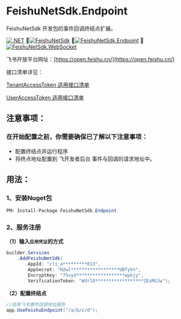 ﻿# FeishuNetSdk.Endpoint

FeishuNetSdk 开发包的事件回调终结点扩展。

[![.NET](https://github.com/vicenteyu/FeishuNetSdk/actions/workflows/dotnet.yml/badge.svg?branch=main&event=push)](https://github.com/vicenteyu/FeishuNetSdk/actions/workflows/dotnet.yml)
🔹[![FeishuNetSdk](https://img.shields.io/nuget/v/FeishuNetSdk?label=FeishuNetSdk "FeishuNetSdk")](https://www.nuget.org/packages/FeishuNetSdk/ "FeishuNetSdk")
🔹[![FeishuNetSdk.Endpoint](https://img.shields.io/nuget/v/FeishuNetSdk.Endpoint?label=FeishuNetSdk.Endpoint "FeishuNetSdk.Endpoint")](https://www.nuget.org/packages/FeishuNetSdk.Endpoint/ "FeishuNetSdk.Endpoint")
🔹[![FeishuNetSdk.WebSocket](https://img.shields.io/nuget/v/FeishuNetSdk.WebSocket?label=FeishuNetSdk.WebSocket "FeishuNetSdk.WebSocket")](https://www.nuget.org/packages/FeishuNetSdk.WebSocket/ "FeishuNetSdk.WebSocket")

飞书开放平台网址：[https://open.feishu.cn/](https://open.feishu.cn/)

接口清单详见：

[TenantAccessToken 适用接口清单](https://github.com/vicenteyu/FeishuNetSdk/blob/main/TenantAccessList.md)

[UserAccessToken 适用接口清单](https://github.com/vicenteyu/FeishuNetSdk/blob/main/UserAccessList.md)

## 注意事项：

### 在开始配置之前，你需要确保已了解以下注意事项：

- 配置终结点并运行程序
- 将终点地址配置到 飞开发者后台 事件与回调的请求地址中。

## 用法：

### 1、安装Nuget包
```csharp
PM> Install-Package FeishuNetSdk.Endpoint
```

### 2、服务注册

**（1）输入`应用凭证`的方式**
```csharp
builder.Services
    .AddFeishuNetSdk(
        AppId: "cli_a*********013",
        AppSecret: "H2wl******************UBfyVn",
        EncryptKey: "75vyV******************wpkjy",
        VerificationToken: "WVrlO******************2EsMSJw");
```

**（2）配置终结点**
```csharp
//启用飞书事件回调地址服务
app.UseFeishuEndpoint("/a/b/c/d");
```